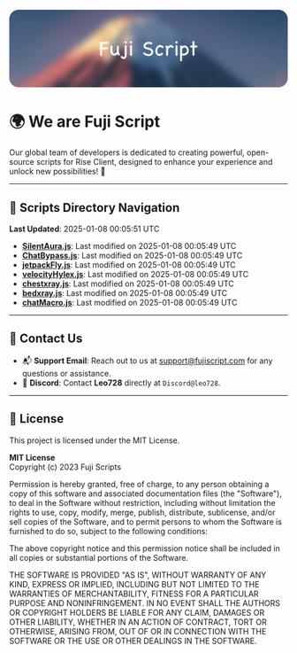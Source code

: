 ![Banner](.github/b.webp)

# 🌍 **We are Fuji Script**

Our global team of developers is dedicated to creating powerful, open-source scripts for Rise Client, designed to enhance your experience and unlock new possibilities! 🌟

---
<!-- SCRIPTS_NAVIGATION_START -->
## 📂 **Scripts Directory Navigation**

**Last Updated**: 2025-01-08 00:05:51 UTC

- **[SilentAura.js](scripts/SilentAura.js)**: Last modified on 2025-01-08 00:05:49 UTC
- **[ChatBypass.js](scripts/ChatBypass.js)**: Last modified on 2025-01-08 00:05:49 UTC
- **[jetpackFly.js](scripts/jetpackFly.js)**: Last modified on 2025-01-08 00:05:49 UTC
- **[velocityHylex.js](scripts/velocityHylex.js)**: Last modified on 2025-01-08 00:05:49 UTC
- **[chestxray.js](scripts/chestxray.js)**: Last modified on 2025-01-08 00:05:49 UTC
- **[bedxray.js](scripts/bedxray.js)**: Last modified on 2025-01-08 00:05:49 UTC
- **[chatMacro.js](scripts/chatMacro.js)**: Last modified on 2025-01-08 00:05:49 UTC

<!-- SCRIPTS_NAVIGATION_END -->

---

## 💬 **Contact Us**  
- 📬 **Support Email**: Reach out to us at [support@fujiscript.com](mailto:support@fujiscript.com) for any questions or assistance.  
- 💬 **Discord**: Contact **Leo728** directly at `Discord@leo728`.

---

## 📜 **License**

This project is licensed under the MIT License.  

**MIT License**  
Copyright (c) 2023 Fuji Scripts  

Permission is hereby granted, free of charge, to any person obtaining a copy of this software and associated documentation files (the "Software"), to deal in the Software without restriction, including without limitation the rights to use, copy, modify, merge, publish, distribute, sublicense, and/or sell copies of the Software, and to permit persons to whom the Software is furnished to do so, subject to the following conditions:  

The above copyright notice and this permission notice shall be included in all copies or substantial portions of the Software.  

THE SOFTWARE IS PROVIDED "AS IS", WITHOUT WARRANTY OF ANY KIND, EXPRESS OR IMPLIED, INCLUDING BUT NOT LIMITED TO THE WARRANTIES OF MERCHANTABILITY, FITNESS FOR A PARTICULAR PURPOSE AND NONINFRINGEMENT. IN NO EVENT SHALL THE AUTHORS OR COPYRIGHT HOLDERS BE LIABLE FOR ANY CLAIM, DAMAGES OR OTHER LIABILITY, WHETHER IN AN ACTION OF CONTRACT, TORT OR OTHERWISE, ARISING FROM, OUT OF OR IN CONNECTION WITH THE SOFTWARE OR THE USE OR OTHER DEALINGS IN THE SOFTWARE.  
